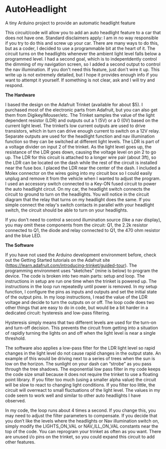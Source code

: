 # AutoHeadlight
A tiny Arduino project to provide an automatic headlight feature

This circuit/code will allow you to add an auto headlight feature to a car that does not have one.  Standard disclaimers apply: I am in no way responsible if you try to do this and screw up your car.  There are many ways to do this, but as a coder, I decided to use a programmable bit at the heart of it.  The circuit turns on the headlights whenever the ambient light level falls below a programmed level.  I had a second goal, which is to indepentdently control the dimming of my navigation screen, so I added a second output to control the nav illumination.  If you don't need this feature, just don't wire it up.  This write up is not extremely detailed, but I hope it provides enough info if you want to attempt it yourself.  If something is not clear, ask and I will try and respond.

<b>The Hardware</b>

I based the design on the Adafruit Trinket (available for about $5).  I purchased most of the electronic parts from Adafruit, but you can also get them from Digikey/Mouser/etc.  The Trinket samples the value of the light dependent resistor (LDR) and outputs out a 1 (5V) or a 0 (0V) based on the current light level.  The trinket’s low current outputs are used to drive transistors, which in turn can drive enough current to switch on a 12V relay.  Separate outputs are used for the headlight function and nav illumination function so they can be switched at different light levels.  The LDR is part of a voltage divider on input 2 of the trinket.  As the light level goes up, the resistance of the LDR goes down, causing the voltage level on pin 2 to go up.  The LDR for this circuit is attached to a longer wire pair (about 3ft), so the LDR can be located on the dash while the rest of the circuit is installed near the fuse box.  I placed the LDR near the center of the dash.  I included a Molex connector on the wires going into my circuit box so I could easily unplug and remove it from the vehicle when I wanted to adjust the program.  I used an accessory switch connected to a Key-ON fused circuit to power the auto headlight circut.  On my car, the headlight switch connects the circuit to ground to turn on the headlights.  You will notice in the circuit diagram that the relay that turns on my headlight does the same.  If you simple connect the relay's switch contacts in parallel with your headlight switch, the circuit should be able to turn on your headlights. 

If you don't need to control a second illumination source (like a nav display), you may omit these components from the circuit: Q1, the 2.2k resistor connected to Q1, the diode and relay connected to Q1, the 470 ohm resistor and the blue LED.

<b>The Software</b>

If you have not used the Arduino development environment before, check out the Getting Started tutorials on the Adafruit site (https://learn.adafruit.com/introducing-trinket/guided-tour).  The programming environment uses “sketches” (mine is below) to program the device.  The code is broken into two main parts: setup and loop.  The instructions in setup are run one time when the trinket is powered up.  The instructions in the loop run repeatedly until power is removed.  In my setup function, I configure the pins as inputs and outputs and set the initial state of the output pins.  In my loop instructions, I read the value of the LDR voltage and decide to turn the outputs on or off.  The loop code does two other things that are easy to do in code, but would be a bit harder in a dedicated circuit: hysteresis and low-pass filtering.  

Hysteresis simply means that two different levels are used for the turn-on and turn-off decision.  This prevents the circuit from getting into a situation of rapidly turning the lights on and off when the light level is near a single threshold.

The software also applies a low-pass filter for the LDR light level so rapid changes in the light level do not cause rapid changes in the output state.  An example of this would be driving next to a series of trees when the sun is low on the horizon.  The sunlight on your dash can “strobe” as you pass through the tree shadows.  The exponential low pass filter in my code keeps the code size small because it does not require the trinket to use a floating point library.  If you filter too much (using a smaller alpha value) the circuit will be slow to react to changing light conditions.  If you filter too little, the circuit will overreact to small fluctuations of the light level.  The values in my code seem to work well and similar to other auto headlights I have observed.

In my code, the loop runs about 4 times a second.  If you change this, you may need to adjust the filter parameters to compensate.  If you decide that you don’t like the levels where the headlights or Nav illumination switch on, simply modify the LIGHTS_ON_VAL or NAV_ILL_ON_VAL constants near the top of the code.  You can reprogram your trinket as often as you want.  There are unused i/o pins on the trinket, so you could expand this circuit to add other features.
